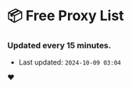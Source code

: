 # :package: Free Proxy List
### Updated every 15 minutes.

- Last updated: `2024-10-09 03:04`

:heart:
